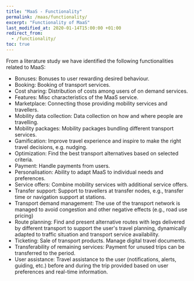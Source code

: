 ```yaml
---
title: "MaaS - Functionality"
permalink: /maas/functionality/
excerpt: "Functionality of MaaS"
last_modified_at: 2020-01-14T15:00:00 +01:00
redirect_from:
  - /functionality/
toc: true
---
```


From a literature study we have identified the following functionalities related to MaaS:

- Bonuses: Bonuses to user rewarding desired behaviour.
- Booking: Booking of transport services.
- Cost sharing: Distribution of costs among users of on demand services.
- Features: Misc characteristics of the MaaS service.
- Marketplace: Connecting those providing mobility services and travellers.
- Mobility data collection: Data collection on how and where people are travelling.
- Mobility packages: Mobility packages bundling different transport services.
- Gamification: Improve travel experience and inspire to make the right travel decisions, e.g. nudging.
- Optimization: Find the best transport alternatives based on selected criteria.
- Payment: Handle payments from users.
- Personalisation: Ability to adapt MaaS to individual needs and preferences.
- Service offers: Combine mobility services with additional service offers.
- Transfer support: Support to travellers at transfer nodes, e.g., transfer time or navigation support at stations.
- Transport demand management: The use of the transport network is managed to avoid congestion and other negative effects (e.g., road use pricing)
- Route planning: Find and present alternative routes with legs delivered by different transport to support the user's travel planning, dynamically adapted to traffic situation and transport service availability.
- Ticketing: Sale of transport products. Manage digital travel documents.
- Transferability of remaining services: Payment for unused trips can be transferred to the period.
- User assistance: Travel assistance to the user (notifications, alerts, guiding, etc.) before and during the trip provided based on user preferences and real-time information.


